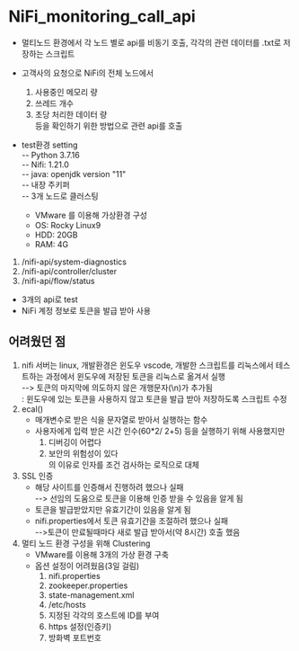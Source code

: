 # NiFi_monitoring_call_api
- 멀티노드 환경에서 각 노드 별로 api를 비동기 호출, 각각의 관련 데이터를 .txt로 저장하는 스크립트
- 고객사의 요청으로 NiFi의 전체 노드에서
    1. 사용중인 메모리 량
    2. 쓰레드 개수
    3. 초당 처리한 데이터 량  
등을 확인하기 위한 방법으로 관련 api를 호출

- test환경 setting  
-- Python 3.7.16  
-- Nifi: 1.21.0  
-- java: openjdk version "11"  
-- 내장 주키퍼  
-- 3개 노드로 클러스팅  
    - VMware 를 이용해 가상환경 구성
    - OS: Rocky Linux9  
    - HDD: 20GB
    - RAM: 4G

1. /nifi-api/system-diagnostics
2. /nifi-api/controller/cluster
3. /nifi-api/flow/status  
- 3개의 api로 test
- NiFi 계정 정보로 토큰을 발급 받아 사용

## 어려웠던 점  
1. nifi 서버는 linux, 개발환경은 윈도우 vscode, 개발한 스크립트를 리눅스에서 테스트하는 과정에서
윈도우에 저장된 토큰을 리눅스로 옮겨서 실행  
    --> 토큰의 마지막에 의도하지 않은 개행문자(\n)가 추가됨  
    : 윈도우에 있는 토큰을 사용하지 않고 토큰을 발급 받아 저장하도록 스크립트 수정
2. ecal()
    - 매개변수로 받은 식을 문자열로 받아서 실행하는 함수
    - 사용자에게 입력 받은 시간 인수(60*2/ 2+5) 등을 실행하기 위해 사용했지만
        1. 디버깅이 어렵다
        2. 보안의 위험성이 있다  
        의 이유로 인자를 조건 검사하는 로직으로 대체 
3. SSL 인증 
    - 해당 사이트를 인증해서 진행하려 했으나 실패  
    --> 선임의 도움으로 토큰을 이용해 인증 받을 수 있음을 알게 됨
    - 토큰을 발급받았지만 유효기간이 있음을 알게 됨
    - nifi.properties에서 토큰 유효기간을 조절하려 했으나 실패  
    -->토큰이 만료될때마다 새로 발급 받아서(약 8시간) 호출 했음
4. 멀티 노드 환경 구성을 위해 Clustering
    - VMware를 이용해 3개의 가상 환경 구축
    - 옵션 설정이 어려웠음(3일 걸림)
        1. nifi.properties
        2. zookeeper.properties
        3. state-management.xml
        4. /etc/hosts
        5. 지정된 각각의 호스트에 ID를 부여
        6. https 설정(인증키)
        7. 방화벽 포트번호


